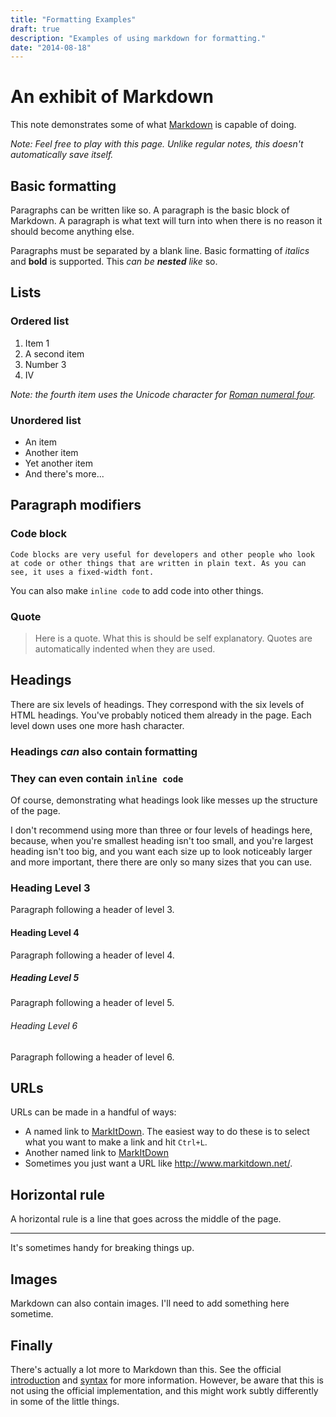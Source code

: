 ```yaml
---
title: "Formatting Examples"
draft: true
description: "Examples of using markdown for formatting."
date: "2014-08-18"
---
```


# An exhibit of Markdown

This note demonstrates some of what [Markdown][1] is capable of doing.

*Note: Feel free to play with this page. Unlike regular notes, this doesn't automatically save itself.*

## Basic formatting

Paragraphs can be written like so. A paragraph is the basic block of Markdown. A paragraph is what text will turn into when there is no reason it should become anything else.

Paragraphs must be separated by a blank line. Basic formatting of *italics* and **bold** is supported. This *can be **nested** like* so.

## Lists

### Ordered list

1. Item 1
2. A second item
3. Number 3
4. Ⅳ

*Note: the fourth item uses the Unicode character for [Roman numeral four][2].*

### Unordered list

* An item
* Another item
* Yet another item
* And there's more...

## Paragraph modifiers

### Code block

    Code blocks are very useful for developers and other people who look at code or other things that are written in plain text. As you can see, it uses a fixed-width font.

You can also make `inline code` to add code into other things.

### Quote

> Here is a quote. What this is should be self explanatory. Quotes are automatically indented when they are used.

## Headings

There are six levels of headings. They correspond with the six levels of HTML headings. You've probably noticed them already in the page. Each level down uses one more hash character.

### Headings *can* also contain **formatting**

### They can even contain `inline code`

Of course, demonstrating what headings look like messes up the structure of the page.

I don't recommend using more than three or four levels of headings here, because, when you're smallest heading isn't too small, and you're largest heading isn't too big, and you want each size up to look noticeably larger and more important, there there are only so many sizes that you can use.

### Heading Level 3

Paragraph following a header of level 3.

#### Heading Level 4

Paragraph following a header of level 4.

##### Heading Level 5

Paragraph following a header of level 5.

###### Heading Level 6

Paragraph following a header of level 6.

## URLs

URLs can be made in a handful of ways:

* A named link to [MarkItDown][3]. The easiest way to do these is to select what you want to make a link and hit `Ctrl+L`.
* Another named link to [MarkItDown](http://www.markitdown.net/)
* Sometimes you just want a URL like <http://www.markitdown.net/>.

## Horizontal rule

A horizontal rule is a line that goes across the middle of the page.

---

It's sometimes handy for breaking things up.

## Images

Markdown can also contain images. I'll need to add something here sometime.

## Finally

There's actually a lot more to Markdown than this. See the official [introduction][4] and [syntax][5] for more information. However, be aware that this is not using the official implementation, and this might work subtly differently in some of the little things.


  [1]: http://daringfireball.net/projects/markdown/
  [2]: http://www.fileformat.info/info/unicode/char/2163/index.htm
  [3]: http://www.markitdown.net/
  [4]: http://daringfireball.net/projects/markdown/basics
  [5]: http://daringfireball.net/projects/markdown/syntax
